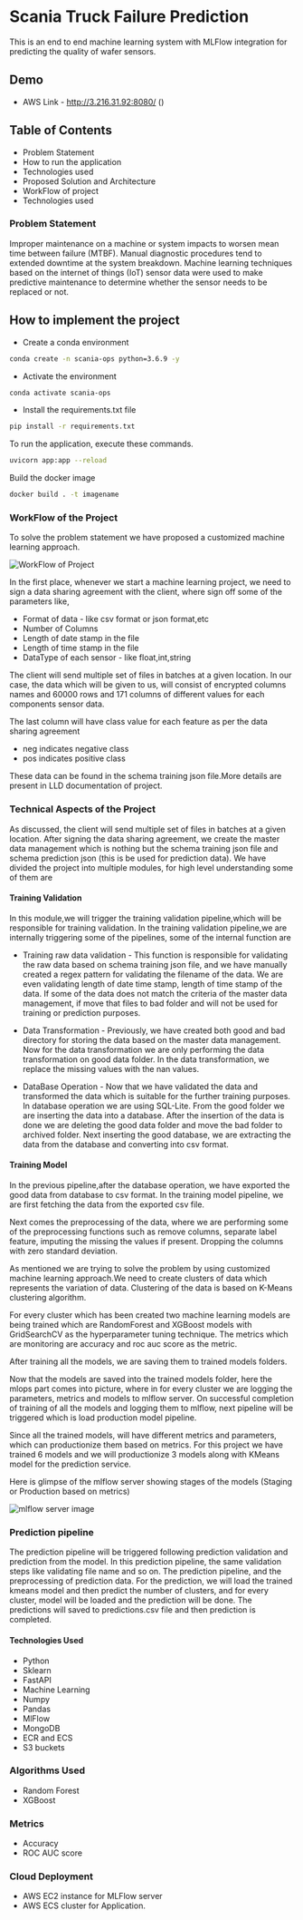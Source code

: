 
# Scania Truck Failure Prediction

This is an end to end machine learning system with MLFlow integration for predicting the quality of wafer sensors.

## Demo
- AWS Link - http://3.216.31.92:8080/ ()

## Table of Contents
- Problem Statement
- How to run the application
- Technologies used 
- Proposed Solution and Architecture
- WorkFlow of project
- Technologies used 

### Problem Statement 
Improper maintenance on a machine or system impacts to worsen mean time between failure (MTBF). Manual diagnostic procedures tend to extended downtime at the system breakdown. Machine learning techniques based on the internet of things (IoT) sensor data were used to make predictive maintenance to determine whether the sensor needs to be replaced or not. 

## How to implement the project

- Create a conda environment 

```bash
conda create -n scania-ops python=3.6.9 -y
```

- Activate the environment
```bash
conda activate scania-ops
```

- Install the requirements.txt file
```bash
pip install -r requirements.txt
```

To run the application, execute these commands.

```bash 
uvicorn app:app --reload
```
Build the docker image

```bash
docker build . -t imagename
```

### WorkFlow of the Project 
To solve the problem statement we have proposed a customized machine learning approach. 

![WorkFlow of Project](https://github.com/sethusaim/Wafer-Fault-Prediction-using-MlFlow/blob/main/docs/Other/Wafer%20Architecture.jpg?raw=True)

In the first place, whenever we start a machine learning project, we need to sign a data sharing agreement with the client, where sign off some of the parameters like,

- Format of data - like csv format or json format,etc
- Number of Columns 
- Length of date stamp in the file 
- Length of time stamp in the file
- DataType of each sensor - like float,int,string

The client will send multiple set of files in batches at a given location. In our case, the data which will be given to us, will consist of encrypted columns names and 60000 rows and 171 columns of different values for each components sensor data.

The last column will have class value for each feature as per the data sharing agreement

- neg indicates negative class
- pos indicates positive class

These data can be found in the schema training json file.More details are present in LLD documentation of project.

### Technical Aspects of the Project

As discussed, the client will send multiple set of files in batches at a given location. After signing the data sharing agreement, we create the master data management which is nothing but the schema training json file and schema prediction json (this is be used for prediction data).
We have divided the project into multiple modules, for high level understanding some of them are 

#### Training Validation
In this module,we will trigger the training validation pipeline,which will be responsible for training validation. In the training validation pipeline,we are internally triggering some of the pipelines,
some of the internal function are 
 - Training raw data validation - This function is responsible for validating the raw data based on schema training json file, and we have manually created a regex pattern for validating the filename of the data. We are even validating length of date time stamp, length of time stamp of the data. If some of the data does not match the criteria of the master data management, if move that files to bad folder and will not be used for training or prediction purposes.

 - Data Transformation - Previously, we have created both good and bad directory for storing the data based on the master data management. Now for the data transformation we are only performing the data transformation on good data folder. In the data transformation, we replace the missing values with the nan values.

 - DataBase Operation - Now that we have validated the data and transformed the data which is suitable for the further training purposes. In database operation we are using SQL-Lite. From the good folder we are inserting the data into a database. After the insertion of the data is done we are deleting the good data folder and move the bad folder to archived folder. Next inserting the good database, we are extracting the data from the database and converting into csv format.


#### Training Model
In the previous pipeline,after the database operation, we have exported the good data from database to csv format. In the training model pipeline, we are first fetching the data from the exported csv file.

Next comes the preprocessing of the data, where we are performing some of the preprocessing functions such as remove columns, separate label feature, imputing the missing the values if present. Dropping the columns with zero standard deviation.

As mentioned we are trying to solve the problem by using customized machine learning approach.We need to create clusters of data which represents the variation of data. Clustering of the data is based on K-Means clustering algorithm.

For every cluster which has been created two machine learning models are being trained which are RandomForest and XGBoost models with GridSearchCV as the hyperparameter tuning technique. The metrics which are monitoring are accuracy and roc auc score as the metric.

After training all the models, we are saving them to trained models folders. 

Now that the models are saved into the trained models folder, here the mlops part comes into picture, where in for every cluster we are logging the parameters, metrics and models to mlflow server. On successful completion of training of all the models and logging them to mlflow, next pipeline will be triggered which is load production model pipeline.

Since all the trained models, will have different metrics and parameters, which can productionize them based on metrics. 
For this project we have trained 6 models and we will productionize 3 models along with KMeans model for the prediction service.

Here is glimpse of the mlflow server showing stages of the models (Staging or Production based on metrics)

![mlflow server image](https://github.com/sethusaim/Wafer-Fault-Prediction-using-MlFlow/blob/main/docs/Other/MLOPS%20server%20page.png?raw=True)


### Prediction pipeline
The prediction pipeline will be triggered following prediction validation and prediction from the model. In this prediction pipeline, the same validation steps like validating file name and so on. The prediction pipeline, and the preprocessing of prediction data. For the prediction, we will load the trained kmeans model and then predict the number of clusters, and for every cluster, model will be loaded and the prediction will be done. The predictions will saved to predictions.csv file and then prediction is completed.


#### Technologies Used 
- Python
- Sklearn
- FastAPI 
- Machine Learning
- Numpy
- Pandas 
- MlFlow
- MongoDB
- ECR and ECS
- S3 buckets

### Algorithms Used 
- Random Forest 
- XGBoost 

### Metrics 
- Accuracy
- ROC AUC score

### Cloud Deployment 
- AWS EC2 instance for MLFlow server
- AWS ECS cluster for Application.
